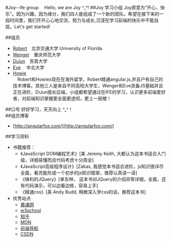 #Joy--ife group
　Hello, we are Joy ^_^!
##Joy 学习小组
Joy原意为“开心，快乐”。因为兴趣，因为缘分，我们四人能组成了一个新的团队。希望在接下来的一段时间里，我们开开心心地交流，努力与成长,沉浸在学习前端的快乐中不能自拔。Let's get started!

##组员

* [Robert](http://mouapp.com/)　北京交通大学 University of Florida
* [Wenger](https://github.com/ZevZhan)　重庆师范大学
* [DiJun](https://github.com/satradj)　吉首大学
* [Eve](https://github.com/Evehaha)     　中北大学　 
* [Howie](https://github.com/Howiezhang226)<br/>
　Robert和Howiex现在在海外留学，Robert精通angular.js,并且户有自己的技术博客。其他三人是来自不同高校大学生，Wenger和Eve具备JS基础并且正在进阶，DiJun擅长后端，小组都希望通过在IFE的学习，认识更多前端爱好者，对前端知识掌握更全面更透彻，更上一层楼！

##口号
好好学习，天天向上 ^_^！ 
<br/>
##组员博客
* [http://angularfox.com/](http://angularfox.com/) 


##学习资料

* 书籍推荐：
    *  《JavaScript DOM编程艺术》[美 Jeremy Keith,  大都认为这本书适合入门级，详细易懂而且代码考虑十分周全]
    *  《JavaScript高级程序设计》[Zakas, 我感觉本书适合进阶，js知识很详尽全面，看完能形成一个初步的js知识框架，推荐认真读一读]
    *  《锋利的JQuery》[单东林， 这本书对JQuery的介绍非常详细，全面，还有代码演示，可以边看边练，容易上手]
    *  《精通css》[英 Andy Budd, 稍微深入学css的话，推荐这本书]
* 优秀站点
    * [慕课网](http://www.imooc.com/)
    * [w3school](http://www.w3school.com.cn/)
    * [知乎](http://www.zhihu.com/)
    * [MDN](https://developer.mozilla.org/zh-CN/docs/Web/Tutorials)
    * [前端导航](http://caibaojian.com/top)
    * [CSDN](http://bbs.csdn.net/forums/WebDevelop/recommend)

<br/>
